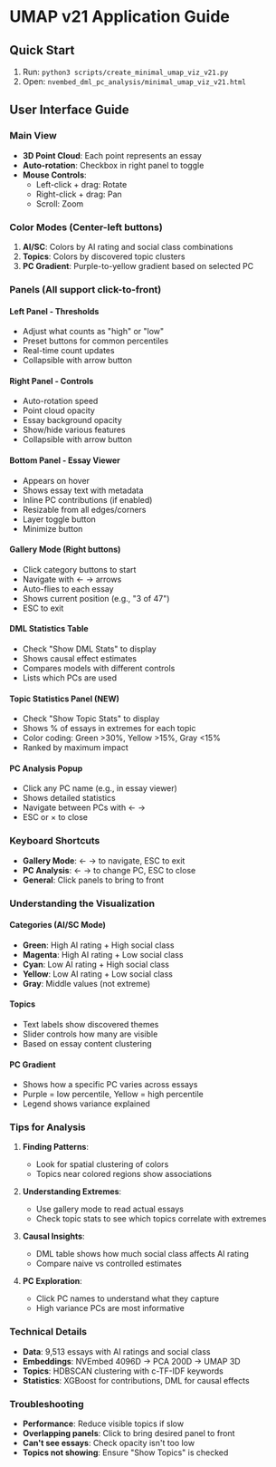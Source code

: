 # UMAP v21 Application Guide

## Quick Start
1. Run: `python3 scripts/create_minimal_umap_viz_v21.py`
2. Open: `nvembed_dml_pc_analysis/minimal_umap_viz_v21.html`

## User Interface Guide

### Main View
- **3D Point Cloud**: Each point represents an essay
- **Auto-rotation**: Checkbox in right panel to toggle
- **Mouse Controls**: 
  - Left-click + drag: Rotate
  - Right-click + drag: Pan
  - Scroll: Zoom

### Color Modes (Center-left buttons)
1. **AI/SC**: Colors by AI rating and social class combinations
2. **Topics**: Colors by discovered topic clusters
3. **PC Gradient**: Purple-to-yellow gradient based on selected PC

### Panels (All support click-to-front)

#### Left Panel - Thresholds
- Adjust what counts as "high" or "low"
- Preset buttons for common percentiles
- Real-time count updates
- Collapsible with arrow button

#### Right Panel - Controls
- Auto-rotation speed
- Point cloud opacity
- Essay background opacity
- Show/hide various features
- Collapsible with arrow button

#### Bottom Panel - Essay Viewer
- Appears on hover
- Shows essay text with metadata
- Inline PC contributions (if enabled)
- Resizable from all edges/corners
- Layer toggle button
- Minimize button

#### Gallery Mode (Right buttons)
- Click category buttons to start
- Navigate with ← → arrows
- Auto-flies to each essay
- Shows current position (e.g., "3 of 47")
- ESC to exit

#### DML Statistics Table
- Check "Show DML Stats" to display
- Shows causal effect estimates
- Compares models with different controls
- Lists which PCs are used

#### Topic Statistics Panel (NEW)
- Check "Show Topic Stats" to display
- Shows % of essays in extremes for each topic
- Color coding: Green >30%, Yellow >15%, Gray <15%
- Ranked by maximum impact

#### PC Analysis Popup
- Click any PC name (e.g., in essay viewer)
- Shows detailed statistics
- Navigate between PCs with ← →
- ESC or × to close

### Keyboard Shortcuts
- **Gallery Mode**: ← → to navigate, ESC to exit
- **PC Analysis**: ← → to change PC, ESC to close
- **General**: Click panels to bring to front

### Understanding the Visualization

#### Categories (AI/SC Mode)
- **Green**: High AI rating + High social class
- **Magenta**: High AI rating + Low social class
- **Cyan**: Low AI rating + High social class  
- **Yellow**: Low AI rating + Low social class
- **Gray**: Middle values (not extreme)

#### Topics
- Text labels show discovered themes
- Slider controls how many are visible
- Based on essay content clustering

#### PC Gradient
- Shows how a specific PC varies across essays
- Purple = low percentile, Yellow = high percentile
- Legend shows variance explained

### Tips for Analysis

1. **Finding Patterns**: 
   - Look for spatial clustering of colors
   - Topics near colored regions show associations

2. **Understanding Extremes**:
   - Use gallery mode to read actual essays
   - Check topic stats to see which topics correlate with extremes

3. **Causal Insights**:
   - DML table shows how much social class affects AI rating
   - Compare naive vs controlled estimates

4. **PC Exploration**:
   - Click PC names to understand what they capture
   - High variance PCs are most informative

### Technical Details

- **Data**: 9,513 essays with AI ratings and social class
- **Embeddings**: NVEmbed 4096D → PCA 200D → UMAP 3D
- **Topics**: HDBSCAN clustering with c-TF-IDF keywords
- **Statistics**: XGBoost for contributions, DML for causal effects

### Troubleshooting

- **Performance**: Reduce visible topics if slow
- **Overlapping panels**: Click to bring desired panel to front
- **Can't see essays**: Check opacity isn't too low
- **Topics not showing**: Ensure "Show Topics" is checked